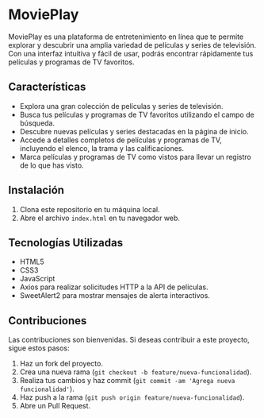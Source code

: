 # MoviePlay

MoviePlay es una plataforma de entretenimiento en línea que te permite explorar y descubrir una amplia variedad de películas y series de televisión. Con una interfaz intuitiva y fácil de usar, podrás encontrar rápidamente tus películas y programas de TV favoritos.

## Características

- Explora una gran colección de películas y series de televisión.
- Busca tus películas y programas de TV favoritos utilizando el campo de búsqueda.
- Descubre nuevas películas y series destacadas en la página de inicio.
- Accede a detalles completos de películas y programas de TV, incluyendo el elenco, la trama y las calificaciones.
- Marca películas y programas de TV como vistos para llevar un registro de lo que has visto.

## Instalación

1. Clona este repositorio en tu máquina local.
2. Abre el archivo `index.html` en tu navegador web.

## Tecnologías Utilizadas

- HTML5
- CSS3
- JavaScript
- Axios para realizar solicitudes HTTP a la API de películas.
- SweetAlert2 para mostrar mensajes de alerta interactivos.

## Contribuciones

Las contribuciones son bienvenidas. Si deseas contribuir a este proyecto, sigue estos pasos:

1. Haz un fork del proyecto.
2. Crea una nueva rama (`git checkout -b feature/nueva-funcionalidad`).
3. Realiza tus cambios y haz commit (`git commit -am 'Agrega nueva funcionalidad'`).
4. Haz push a la rama (`git push origin feature/nueva-funcionalidad`).
5. Abre un Pull Request.
